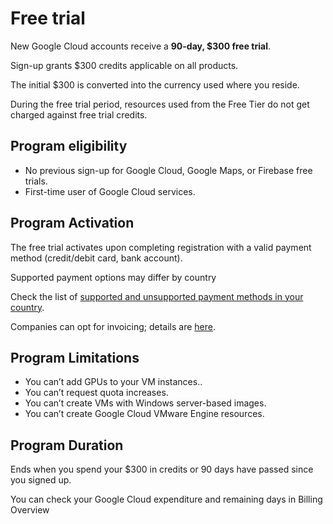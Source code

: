 # Free trial

New Google Cloud accounts receive a **90-day, $300 free trial**.

Sign-up grants $300 credits applicable on all products.

The initial $300 is converted into the currency used where you reside.

During the free trial period, resources used from the Free Tier do not get charged against free trial credits.

## Program eligibility

- No previous sign-up for Google Cloud, Google Maps, or Firebase free trials.
- First-time user of Google Cloud services.


## Program Activation

The free trial activates upon completing registration with a valid payment method (credit/debit card, bank account).

Supported payment options may differ by country

Check the list of [supported and unsupported payment methods in your country](https://cloud.google.com/billing/docs/how-to/payment-methods).

Companies can opt for invoicing; details are [here](https://cloud.google.com/billing/docs/how-to/get-invoice).


## Program Limitations
- You can’t add GPUs to your VM instances..
- You can’t request quota increases.
- You can’t create VMs with Windows server-based images.
- You can’t create Google Cloud VMware Engine resources.


## Program Duration

Ends when you spend your $300 in credits or 90 days have passed since you signed up.

You can check your Google Cloud expenditure and remaining days in Billing Overview